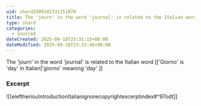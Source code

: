 ```yaml
---
uid: shard2509182331151870
title: The 'journ' in the word 'journal' is related to the Italian word 'giorno' meaning 'day'
type: shard
categories:
  - sourced
dateCreated: 2025-09-18T23:31:15+08:00
dateModified: 2025-09-18T23:33:46+08:00
---
```

The 'journ' in the word 'journal' is related to the Italian word [['Giorno' is 'day' in Italian|'giorno' meaning 'day' ]]

### Excerpt
![[eleftheriouIntroductionItalianignorecopyrightexcerptindex#^97odt]]
